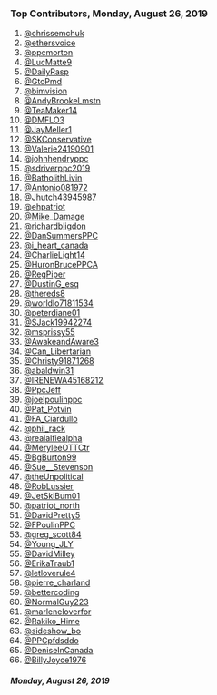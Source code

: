 ### Top Contributors, Monday, August 26, 2019

1) [@chrissemchuk](https://www.twitter.com/chrissemchuk)
2) [@ethersvoice](https://www.twitter.com/ethersvoice)
3) [@ppcmorton](https://www.twitter.com/ppcmorton)
4) [@LucMatte9](https://www.twitter.com/LucMatte9)
5) [@DailyRasp](https://www.twitter.com/DailyRasp)
6) [@GtoPmd](https://www.twitter.com/GtoPmd)
7) [@bimvision](https://www.twitter.com/bimvision)
8) [@AndyBrookeLmstn](https://www.twitter.com/AndyBrookeLmstn)
9) [@TeaMaker14](https://www.twitter.com/TeaMaker14)
10) [@DMFLO3](https://www.twitter.com/DMFLO3)
11) [@JayMeller1](https://www.twitter.com/JayMeller1)
12) [@SKConservative](https://www.twitter.com/SKConservative)
13) [@Valerie24190901](https://www.twitter.com/Valerie24190901)
14) [@johnhendryppc](https://www.twitter.com/johnhendryppc)
15) [@sdriverppc2019](https://www.twitter.com/sdriverppc2019)
16) [@BatholithLivin](https://www.twitter.com/BatholithLivin)
17) [@Antonio081972](https://www.twitter.com/Antonio081972)
18) [@Jhutch43945987](https://www.twitter.com/Jhutch43945987)
19) [@ehpatriot](https://www.twitter.com/ehpatriot)
20) [@Mike_Damage](https://www.twitter.com/Mike_Damage)
21) [@richardbligdon](https://www.twitter.com/richardbligdon)
22) [@DanSummersPPC](https://www.twitter.com/DanSummersPPC)
23) [@i_heart_canada](https://www.twitter.com/i_heart_canada)
24) [@CharlieLight14](https://www.twitter.com/CharlieLight14)
25) [@HuronBrucePPCA](https://www.twitter.com/HuronBrucePPCA)
26) [@RegPiper](https://www.twitter.com/RegPiper)
27) [@DustinG_esq](https://www.twitter.com/DustinG_esq)
28) [@thereds8](https://www.twitter.com/thereds8)
29) [@worldlo71811534](https://www.twitter.com/worldlo71811534)
30) [@peterdiane01](https://www.twitter.com/peterdiane01)
31) [@SJack19942274](https://www.twitter.com/SJack19942274)
32) [@msprissy55](https://www.twitter.com/msprissy55)
33) [@AwakeandAware3](https://www.twitter.com/AwakeandAware3)
34) [@Can_Libertarian](https://www.twitter.com/Can_Libertarian)
35) [@Christy91871268](https://www.twitter.com/Christy91871268)
36) [@abaldwin31](https://www.twitter.com/abaldwin31)
37) [@IRENEWA45168212](https://www.twitter.com/IRENEWA45168212)
38) [@PpcJeff](https://www.twitter.com/PpcJeff)
39) [@joelpoulinppc](https://www.twitter.com/joelpoulinppc)
40) [@Pat_Potvin](https://www.twitter.com/Pat_Potvin)
41) [@FA_Ciardullo](https://www.twitter.com/FA_Ciardullo)
42) [@phil_rack](https://www.twitter.com/phil_rack)
43) [@realalfiealpha](https://www.twitter.com/realalfiealpha)
44) [@MeryleeOTTCtr](https://www.twitter.com/MeryleeOTTCtr)
45) [@BgBurton99](https://www.twitter.com/BgBurton99)
46) [@Sue__Stevenson](https://www.twitter.com/Sue__Stevenson)
47) [@theUnpolitical](https://www.twitter.com/theUnpolitical)
48) [@RobLussier](https://www.twitter.com/RobLussier)
49) [@JetSkiBum01](https://www.twitter.com/JetSkiBum01)
50) [@patriot_north](https://www.twitter.com/patriot_north)
51) [@DavidPretty5](https://www.twitter.com/DavidPretty5)
52) [@FPoulinPPC](https://www.twitter.com/FPoulinPPC)
53) [@greg_scott84](https://www.twitter.com/greg_scott84)
54) [@Young_JLY](https://www.twitter.com/Young_JLY)
55) [@DavidMilley](https://www.twitter.com/DavidMilley)
56) [@ErikaTraub1](https://www.twitter.com/ErikaTraub1)
57) [@letloverule4](https://www.twitter.com/letloverule4)
58) [@pierre_charland](https://www.twitter.com/pierre_charland)
59) [@bettercoding](https://www.twitter.com/bettercoding)
60) [@NormalGuy223](https://www.twitter.com/NormalGuy223)
61) [@marleneloverfor](https://www.twitter.com/marleneloverfor)
62) [@Rakiko_Hime](https://www.twitter.com/Rakiko_Hime)
63) [@sideshow_bo](https://www.twitter.com/sideshow_bo)
64) [@PPCpfdsddo](https://www.twitter.com/PPCpfdsddo)
65) [@DeniseInCanada](https://www.twitter.com/DeniseInCanada)
66) [@BillyJoyce1976](https://www.twitter.com/BillyJoyce1976)

##### Monday, August 26, 2019
